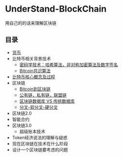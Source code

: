 # UnderStand-BlockChain
用自己的的话来理解区块链

## 目录
  * [货币](concept-of-current.md)
  * 比特币相关背景技术
    * [密码学技术：哈希算法，非对称加密算法及数字签名](brief-secret-history.md)
    * [Bitcoin共识算法](Consensus-algorithm.md)
  * [比特币核心概念及过程](bitcoin.md)
  * 区块链
    * [Bitcoin到区块链](bitcoin-to-blockchain.md)
    * [公有链，私有链，联盟链](classfy-blockchain.md)
    * [区块链数据库 VS 传统数据库](blockchain-database.md)
    * [分叉-软分叉-硬分叉](hard-soft-fork.MD)
  * 区块链2.0
   * 智能合约
  * 区块链3.0
    * 超级账本技术
  * Token经济说法的理解与疑惑
  * 现在区块链在技术在什么阶段
  * 设计一个区块链要考虑的问题
